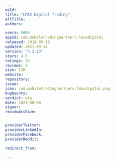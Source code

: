 ```yaml
---
wsId: 
title: "LMAX Digital Trading"
altTitle: 
authors:

users: 5000
appId: com.mobiletradingpartners.lmaxdigital
released: 2018-05-18
updated: 2021-09-14
version: "4.2.13"
stars: 4.5
ratings: 23
reviews: 3
size: 13M
website: 
repository: 
issue: 
icon: com.mobiletradingpartners.lmaxdigital.png
bugbounty: 
verdict: wip
date: 2021-08-08
signer: 
reviewArchive:


providerTwitter: 
providerLinkedIn: 
providerFacebook: 
providerReddit: 

redirect_from:

---
```



